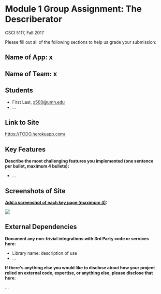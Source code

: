 # Module 1 Group Assignment: The Describerator

CSCI 5117, Fall 2017

Please fill out all of the following sections to help us grade your submission:


## Name of App: x


## Name of Team: x


## Students

* First Last, x500@umn.edu
* ...


## Link to Site

<https://TODO.herokuapp.com/>


## Key Features

**Describe the most challenging features you implemented
(one sentence per bullet, maximum 4 bullets):**

* ...


## Screenshots of Site

**[Add a screenshot of each key page (maximum 4)](https://stackoverflow.com/questions/10189356/how-to-add-screenshot-to-readmes-in-github-repository):**

![](https://media.giphy.com/media/gJIJjrdhO5OYo/giphy.gif)


## External Dependencies

**Document any non-trivial integrations with 3rd Party code or services here:**

* Library name: description of use
* ...

**If there's anything else you would like to disclose about how your project
relied on external code, expertise, or anything else, please disclose that
here:**

...
